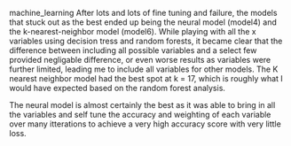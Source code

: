 
machine_learning
After lots and lots of fine tuning and failure, the models that stuck out as the best ended up being the neural model (model4) and the k-nearest-neighbor model (model6). While playing with all the x variables using decision tress and random forests, it became clear that the difference between including all possible variables and a select few provided negligable difference, or even worse results as variables were further limited, leading me to include all variables for other models. The K nearest neighbor model had the best spot at k = 17, which is roughly what I would have expected based on the random forest analysis.

The neural model is almost certainly the best as it was able to bring in all the variables and self tune the accuracy and weighting of each variable over many itterations to achieve a very high accuracy score with very little loss.

